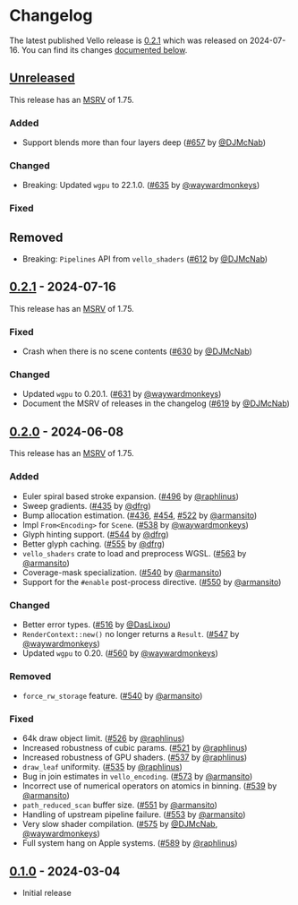<!-- Instructions

This changelog follows the patterns described here: <https://keepachangelog.com/en/>.

Subheadings to categorize changes are `added, changed, deprecated, removed, fixed, security`.

-->

# Changelog

The latest published Vello release is [0.2.1](#021---2024-07-16) which was released on 2024-07-16.
You can find its changes [documented below](#021---2024-07-16).

## [Unreleased]

This release has an [MSRV][] of 1.75.

### Added

- Support blends more than four layers deep ([#657][] by [@DJMcNab][])

### Changed

- Breaking: Updated `wgpu` to 22.1.0. ([#635] by [@waywardmonkeys])

### Fixed

## Removed

- Breaking: `Pipelines` API from `vello_shaders` ([#612] by [@DJMcNab])

## [0.2.1][] - 2024-07-16

This release has an [MSRV][] of 1.75.

### Fixed

- Crash when there is no scene contents ([#630] by [@DJMcNab])

### Changed

- Updated `wgpu` to 0.20.1. ([#631] by [@waywardmonkeys])
- Document the MSRV of releases in the changelog ([#619] by [@DJMcNab])

## [0.2.0] - 2024-06-08

This release has an [MSRV][] of 1.75.

### Added

- Euler spiral based stroke expansion. ([#496] by [@raphlinus])
- Sweep gradients. ([#435] by [@dfrg])
- Bump allocation estimation. ([#436], [#454], [#522] by [@armansito])
- Impl `From<Encoding>` for `Scene`. ([#538] by [@waywardmonkeys])
- Glyph hinting support. ([#544] by [@dfrg])
- Better glyph caching. ([#555] by [@dfrg])
- `vello_shaders` crate to load and preprocess WGSL. ([#563] by [@armansito])
- Coverage-mask specialization. ([#540] by [@armansito])
- Support for the `#enable` post-process directive. ([#550] by [@armansito])

### Changed

- Better error types. ([#516] by [@DasLixou])
- `RenderContext::new()` no longer returns a `Result`. ([#547] by [@waywardmonkeys])
- Updated `wgpu` to 0.20. ([#560] by [@waywardmonkeys])

### Removed

- `force_rw_storage` feature. ([#540] by [@armansito])

### Fixed

- 64k draw object limit. ([#526] by [@raphlinus])
- Increased robustness of cubic params. ([#521] by [@raphlinus])
- Increased robustness of GPU shaders. ([#537] by [@raphlinus])
- `draw_leaf` uniformity. ([#535] by [@raphlinus])
- Bug in join estimates in `vello_encoding`. ([#573] by [@armansito])
- Incorrect use of numerical operators on atomics in binning. ([#539] by [@armansito])
- `path_reduced_scan` buffer size. ([#551] by [@armansito])
- Handling of upstream pipeline failure. ([#553] by [@armansito])
- Very slow shader compilation. ([#575] by [@DJMcNab], [@waywardmonkeys])
- Full system hang on Apple systems. ([#589] by [@raphlinus])

## [0.1.0] - 2024-03-04

- Initial release

[@raphlinus]: https://github.com/raphlinus
[@armansito]: https://github.com/armansito
[@DJMcNab]: https://github.com/DJMcNab
[@dfrg]: https://github.com/drfg
[@waywardmonkeys]: https://github.com/waywardmonkeys
[@DasLixou]: https://github.com/DasLixou

[#435]: https://github.com/linebender/vello/pull/435
[#436]: https://github.com/linebender/vello/pull/436
[#454]: https://github.com/linebender/vello/pull/454
[#496]: https://github.com/linebender/vello/pull/496
[#516]: https://github.com/linebender/vello/pull/516
[#521]: https://github.com/linebender/vello/pull/521
[#522]: https://github.com/linebender/vello/pull/522
[#526]: https://github.com/linebender/vello/pull/526
[#535]: https://github.com/linebender/vello/pull/535
[#537]: https://github.com/linebender/vello/pull/537
[#538]: https://github.com/linebender/vello/pull/538
[#539]: https://github.com/linebender/vello/pull/539
[#540]: https://github.com/linebender/vello/pull/540
[#544]: https://github.com/linebender/vello/pull/544
[#547]: https://github.com/linebender/vello/pull/547
[#550]: https://github.com/linebender/vello/pull/550
[#551]: https://github.com/linebender/vello/pull/551
[#553]: https://github.com/linebender/vello/pull/553
[#555]: https://github.com/linebender/vello/pull/555
[#560]: https://github.com/linebender/vello/pull/560
[#563]: https://github.com/linebender/vello/pull/563
[#573]: https://github.com/linebender/vello/pull/573
[#575]: https://github.com/linebender/vello/pull/575
[#589]: https://github.com/linebender/vello/pull/589
[#612]: https://github.com/linebender/vello/pull/612
[#619]: https://github.com/linebender/vello/pull/619
[#630]: https://github.com/linebender/vello/pull/630
[#631]: https://github.com/linebender/vello/pull/631
[#635]: https://github.com/linebender/vello/pull/635
[#657]: https://github.com/linebender/vello/pull/657

<!-- Note that this still comparing against 0.2.0, because 0.2.1 is a cherry-picked patch -->
[Unreleased]: https://github.com/linebender/vello/compare/v0.2.0...HEAD
[0.2.1]: https://github.com/linebender/vello/compare/v0.2.0...v0.2.1
[0.2.0]: https://github.com/linebender/vello/compare/v0.1.0...v0.2.0
[0.1.0]: https://github.com/linebender/vello/releases/tag/v0.1.0

[MSRV]: README.md#minimum-supported-rust-version-msrv

